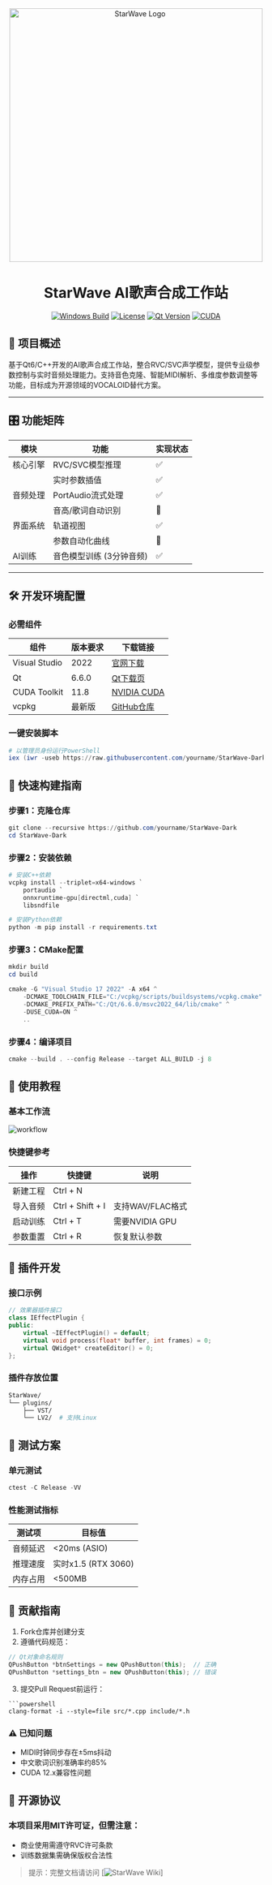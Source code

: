 

<!-- StarWave README.md -->
<div align="center">
  <img src="https://github.com/user-attachments/assets/dc78401c-e578-489c-ab31-a34727524f11" width="500" alt="StarWave Logo">
  <h1>StarWave AI歌声合成工作站</h1>
  
  [![Windows Build](https://img.shields.io/badge/Windows-Supported-success?logo=windows)](https://github.com/yourname/StarWave-Dark/actions)
  [![License](https://img.shields.io/badge/License-MIT-green.svg)](LICENSE)
  [![Qt Version](https://img.shields.io/badge/Qt-6.6.0-blue?logo=qt)](https://www.qt.io/)
  [![CUDA](https://img.shields.io/badge/CUDA-11.8-76B900?logo=nvidia)](https://developer.nvidia.com/cuda-toolkit)

</div>

## 📌 项目概述
基于Qt6/C++开发的AI歌声合成工作站，整合RVC/SVC声学模型，提供专业级参数控制与实时音频处理能力。支持音色克隆、智能MIDI解析、多维度参数调整等功能，目标成为开源领域的VOCALOID替代方案。

---

## 🎛️ 功能矩阵
| 模块          | 功能                      | 实现状态 |
|---------------|---------------------------|----------|
| 核心引擎      | RVC/SVC模型推理           | ✅        |
|               | 实时参数插值              | ✅        |
| 音频处理      | PortAudio流式处理         | ✅        |
|               | 音高/歌词自动识别         | 🚧        |
| 界面系统      | 轨道视图                  | ✅        |
|               | 参数自动化曲线            | 🚧        |
| AI训练        | 音色模型训练 (3分钟音频)  | ✅        |

---

## 🛠️ 开发环境配置

### 必需组件
| 组件                  | 版本要求   | 下载链接                                                                 |
|-----------------------|------------|--------------------------------------------------------------------------|
| Visual Studio         | 2022       | [官网下载](https://visualstudio.microsoft.com/)                          |
| Qt                   | 6.6.0      | [Qt下载页](https://www.qt.io/download)                                   |
| CUDA Toolkit          | 11.8       | [NVIDIA CUDA](https://developer.nvidia.com/cuda-11-8-0-download-archive)|
| vcpkg                | 最新版     | [GitHub仓库](https://github.com/microsoft/vcpkg)                        |

### 一键安装脚本
```powershell
# 以管理员身份运行PowerShell
iex (iwr -useb https://raw.githubusercontent.com/yourname/StarWave-Dark/main/scripts/install_deps.ps1)
```
## 🚀 快速构建指南
### 步骤1：克隆仓库
```powershell
git clone --recursive https://github.com/yourname/StarWave-Dark
cd StarWave-Dark
```
### 步骤2：安装依赖
```powershell
# 安装C++依赖
vcpkg install --triplet=x64-windows `
    portaudio `
    onnxruntime-gpu[directml,cuda] `
    libsndfile

# 安装Python依赖
python -m pip install -r requirements.txt
```
### 步骤3：CMake配置
```powershell
mkdir build
cd build

cmake -G "Visual Studio 17 2022" -A x64 ^
    -DCMAKE_TOOLCHAIN_FILE="C:/vcpkg/scripts/buildsystems/vcpkg.cmake" ^
    -DCMAKE_PREFIX_PATH="C:/Qt/6.6.0/msvc2022_64/lib/cmake" ^
    -DUSE_CUDA=ON ^
    ..
```
### 步骤4：编译项目
```powershell
cmake --build . --config Release --target ALL_BUILD -j 8
```
## 🎹 使用教程
### 基本工作流
![workflow](https://github.com/user-attachments/assets/599032b9-c1b1-457a-9597-0c851e430b7d)

### 快捷键参考
| 操作 | 快捷键 | 说明 |
| ---- | ---- | ---- |
| 新建工程	| Ctrl + N |  |
| 导入音频 |	Ctrl + Shift + I | 支持WAV/FLAC格式 |
| 启动训练	| Ctrl + T | 需要NVIDIA GPU |
| 参数重置	| Ctrl + R | 恢复默认参数 |

## 🧩 插件开发
### 接口示例
```cpp
// 效果器插件接口
class IEffectPlugin {
public:
    virtual ~IEffectPlugin() = default;
    virtual void process(float* buffer, int frames) = 0;
    virtual QWidget* createEditor() = 0;
};
```
### 插件存放位置
```bash
StarWave/
└── plugins/
    ├── VST/
    └── LV2/  # 支持Linux
```

## 🧪 测试方案
### 单元测试
```powershell
ctest -C Release -VV
```
### 性能测试指标
| 测试项	| 目标值 |
| ---- | ---- |
| 音频延迟	| <20ms (ASIO) |
| 推理速度	| 实时x1.5 (RTX 3060) |
| 内存占用	| <500MB |

## 🤝 贡献指南
1. Fork仓库并创建分支
2. 遵循代码规范：
```cpp
// Qt对象命名规则
QPushButton *btnSettings = new QPushButton(this);  // 正确
QPushButton *settings_btn = new QPushButton(this); // 错误
```
3. 提交Pull Request前运行：
```
```powershell
clang-format -i --style=file src/*.cpp include/*.h
```
### ⚠️ 已知问题
- MIDI时钟同步存在±5ms抖动
- 中文歌词识别准确率约85%
- CUDA 12.x兼容性问题

## 📜 开源协议
### 本项目采用MIT许可证，但需注意：
- 商业使用需遵守RVC许可条款
- 训练数据集需确保版权合法性

> 提示：完整文档请访问 [![StarWave Wiki](https://starwave-wiki.dsmcc.cn)]
